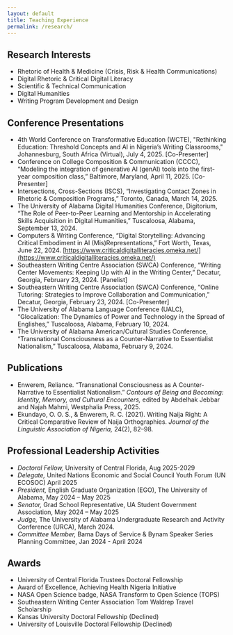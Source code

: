 ```yaml
---
layout: default
title: Teaching Experience
permalink: /research/
---
```


## Research Interests
- Rhetoric of Health & Medicine (Crisis, Risk & Health Communications)
- Digital Rhetoric & Critical Digital Literacy
- Scientific & Technical Communication
- Digital Humanities
- Writing Program Development and Design


## Conference Presentations
- 4th World Conference on Transformative Education (WCTE), "Rethinking Education: Threshold Concepts and AI in Nigeria’s Writing Classrooms," Johannesburg, South Africa (Virtual), July 4, 2025. [Co-Presenter] 
- Conference on College Composition & Communication (CCCC), “Modeling the integration of generative AI (genAI) tools into the first-year composition class,” Baltimore, Maryland, April 11, 2025. [Co-Presenter]
- Intersections, Cross-Sections (ISCS), “Investigating Contact Zones in Rhetoric & Composition Programs,” Toronto, Canada, March 14, 2025. 
- The University of Alabama Digital Humanities Conference, Digitorium, “The Role of Peer-to-Peer Learning and Mentorship in Accelerating Skills Acquisition in Digital Humanities,” Tuscaloosa, Alabama, September 13, 2024.
- Computers & Writing Conference, “Digital Storytelling: Advancing Critical Embodiment in AI (Mis)Representations,” Fort Worth, Texas, June 22, 2024. [https://www.criticaldigitalliteracies.omeka.net/](https://www.criticaldigitalliteracies.omeka.net/)
- Southeastern Writing Centre Association (SWCA) Conference, “Writing Center Movements: Keeping Up with AI in the Writing Center,” Decatur, Georgia, February 23, 2024. [Panelist]
- Southeastern Writing Centre Association (SWCA) Conference, “Online Tutoring: Strategies to Improve Collaboration and Communication,” Decatur, Georgia, February 23, 2024. [Co-Presenter]
- The University of Alabama Language Conference (UALC), “Glocalization: The Dynamics of Power and Technology in the Spread of Englishes,” Tuscaloosa, Alabama, February 10, 2024. 
- The University of Alabama American/Cultural Studies Conference, “Transnational Consciousness as a Counter-Narrative to Essentialist Nationalism,” Tuscaloosa, Alabama, February 9, 2024.


## Publications
- Enwerem, Reliance. “Transnational Consciousness as A Counter-Narrative to Essentialist Nationalism.” *Contours of Being and Becoming: Identity, Memory, and Cultural Encounters,* edited by Abdelhak Jebbar and Najah Mahmi, Westphalia Press, 2025.
- Ekundayo, O. O. S., & Enwerem, R. C. (2021). Writing Naija Right: A Critical Comparative Review of Naija Orthographies. *Journal of the Linguistic Association of Nigeria,* 24(2), 82–98.


## Professional Leadership Activities
- *Doctoral Fellow,* University of Central Florida, Aug 2025-2029
- *Delegate,* United Nations Economic and Social Council Youth Forum (UN ECOSOC)	April 2025
- *President,* English Graduate Organization (EGO), The University of Alabama,	May 2024 – May 2025
- *Senator,* Grad School Representative, UA Student Government Association,	May 2024 – May 2025
- *Judge,* The University of Alabama Undergraduate Research and Activity Conference (URCA), March 2024.
- *Committee Member,* Bama Days of Service & Bynam Speaker Series Planning Committee,	Jan 2024 - April 2024

## Awards
- University of Central Florida Trustees Doctoral Fellowship	
- Award of Excellence, Achieving Health Nigeria Initiative	
- NASA Open Science badge, NASA Transform to Open Science (TOPS)
- Southeastern Writing Center Association Tom Waldrep Travel Scholarship
- Kansas University Doctoral Fellowship (Declined)
- University of Louisville Doctoral Fellowship (Declined)
   

